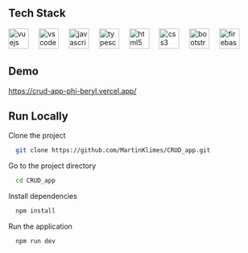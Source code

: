 ## Tech Stack

<div align="left">
  <img src="https://cdn.jsdelivr.net/gh/devicons/devicon/icons/vuejs/vuejs-original.svg" height="40" alt="vuejs logo"  />
   <img width="12" />
  <img src="https://upload.wikimedia.org/wikipedia/commons/1/1c/Pinialogo.svg" height="40" alt="vscode logo"  />
  <img width="12" />
  <img src="https://upload.wikimedia.org/wikipedia/commons/6/6a/JavaScript-logo.png" height="40" alt="javascript logo"  />
  <img width="12" />
  <img src="https://upload.wikimedia.org/wikipedia/commons/4/4c/Typescript_logo_2020.svg" height="40" alt="typescript logo"  />
  <img width="12" />
  <img src="https://cdn.jsdelivr.net/gh/devicons/devicon/icons/html5/html5-original.svg" height="40" alt="html5 logo"  />
  <img width="12" />
  <img src="https://cdn.jsdelivr.net/gh/devicons/devicon/icons/css3/css3-original.svg" height="40" alt="css3 logo"  />
  <img width="12" />
  <img src="https://upload.wikimedia.org/wikipedia/commons/b/b2/Bootstrap_logo.svg" height="40" alt="bootstrap logo"  />
   <img width="12" />
  <img src="https://github.com/MartinKlimes/CRUD_app/assets/107542941/d7b362f2-1140-4c35-9b78-9c9f06fd9be9" height="40" alt="firebase logo"  />
</div>

## Demo
https://crud-app-phi-beryl.vercel.app/

## Run Locally

Clone the project

```bash
  git clone https://github.com/MartinKlimes/CRUD_app.git
```
Go to the project directory

```bash
  cd CRUD_app
```
Install dependencies

```bash
  npm install
```

Run the application

```bash
  npm run dev
```
